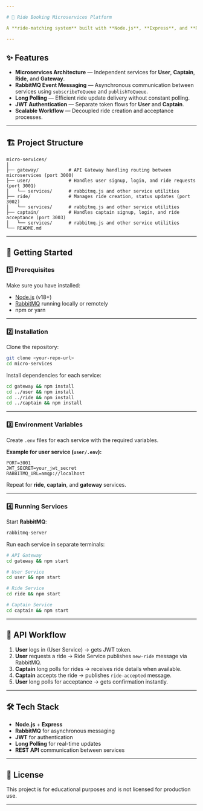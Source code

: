 ```yaml
---

# 🚖 Ride Booking Microservices Platform

A **ride-matching system** built with **Node.js**, **Express**, and **RabbitMQ**, designed to match users with captains using **microservices** and **long polling** for real-time ride updates.

---
```


## ✨ Features

* **Microservices Architecture** — Independent services for **User**, **Captain**, **Ride**, and **Gateway**.
* **RabbitMQ Event Messaging** — Asynchronous communication between services using `subscribeToQueue` and `publishToQueue`.
* **Long Polling** — Efficient ride update delivery without constant polling.
* **JWT Authentication** — Separate token flows for **User** and **Captain**.
* **Scalable Workflow** — Decoupled ride creation and acceptance processes.

---

## 🏗 Project Structure

```
micro-services/
│
├── gateway/           # API Gateway handling routing between microservices (port 3000)
├── user/              # Handles user signup, login, and ride requests (port 3001)
│   └── services/      # rabbitmq.js and other service utilities
├── ride/              # Manages ride creation, status updates (port 3002)
│   └── services/      # rabbitmq.js and other service utilities
├── captain/           # Handles captain signup, login, and ride acceptance (port 3003)
│   └── services/      # rabbitmq.js and other service utilities
└── README.md
```

---

## 🚀 Getting Started

### 1️⃣ Prerequisites

Make sure you have installed:

* [Node.js](https://nodejs.org/) (v18+)
* [RabbitMQ](https://www.rabbitmq.com/) running locally or remotely
* npm or yarn

---

### 2️⃣ Installation

Clone the repository:

```bash
git clone <your-repo-url>
cd micro-services
```

Install dependencies for each service:

```bash
cd gateway && npm install
cd ../user && npm install
cd ../ride && npm install
cd ../captain && npm install
```

---

### 3️⃣ Environment Variables

Create `.env` files for each service with the required variables.

**Example for user service (`user/.env`):**

```env
PORT=3001
JWT_SECRET=your_jwt_secret
RABBITMQ_URL=amqp://localhost
```

Repeat for **ride**, **captain**, and **gateway** services.

---

### 4️⃣ Running Services

Start **RabbitMQ**:

```bash
rabbitmq-server
```

Run each service in separate terminals:

```bash
# API Gateway
cd gateway && npm start

# User Service
cd user && npm start

# Ride Service
cd ride && npm start

# Captain Service
cd captain && npm start
```

---

## 📡 API Workflow

1. **User** logs in (User Service) → gets JWT token.
2. **User** requests a ride → Ride Service publishes `new-ride` message via RabbitMQ.
3. **Captain** long polls for rides → receives ride details when available.
4. **Captain** accepts the ride → publishes `ride-accepted` message.
5. **User** long polls for acceptance → gets confirmation instantly.

---

## 🛠 Tech Stack

* **Node.js** + **Express**
* **RabbitMQ** for asynchronous messaging
* **JWT** for authentication
* **Long Polling** for real-time updates
* **REST API** communication between services

---

## 📄 License

This project is for educational purposes and is not licensed for production use.

---
